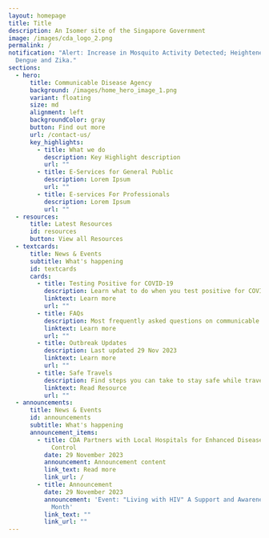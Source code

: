 ```yaml
---
layout: homepage
title: Title
description: An Isomer site of the Singapore Government
image: /images/cda_logo_2.png
permalink: /
notification: "Alert: Increase in Mosquito Activity Detected; Heightened Risk of
  Dengue and Zika."
sections:
  - hero:
      title: Communicable Disease Agency
      background: /images/home_hero_image_1.png
      variant: floating
      size: md
      alignment: left
      backgroundColor: gray
      button: Find out more
      url: /contact-us/
      key_highlights:
        - title: What we do
          description: Key Highlight description
          url: ""
        - title: E-Services for General Public
          description: Lorem Ipsum
          url: ""
        - title: E-services For Professionals
          description: Lorem Ipsum
          url: ""
  - resources:
      title: Latest Resources
      id: resources
      button: View all Resources
  - textcards:
      title: News & Events
      subtitle: What's happening
      id: textcards
      cards:
        - title: Testing Positive for COVID-19
          description: Learn what to do when you test positive for COVID-19
          linktext: Learn more
          url: ""
        - title: FAQs
          description: Most frequently asked questions on communicable diseases
          linktext: Learn more
          url: ""
        - title: Outbreak Updates
          description: Last updated 29 Nov 2023
          linktext: Learn more
          url: ""
        - title: Safe Travels
          description: Find steps you can take to stay safe while travelling
          linktext: Read Resource
          url: ""
  - announcements:
      title: News & Events
      id: announcements
      subtitle: What's happening
      announcement_items:
        - title: CDA Partners with Local Hospitals for Enhanced Disease Monitoring and
            Control
          date: 29 November 2023
          announcement: Announcement content
          link_text: Read more
          link_url: /
        - title: Announcement
          date: 29 November 2023
          announcement: 'Event: "Living with HIV" A Support and Awareness Workshop This
            Month'
          link_text: ""
          link_url: ""
---
```

